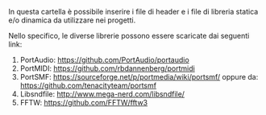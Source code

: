In questa cartella è possibile inserire i file di header e i file di libreria statica e/o dinamica da utilizzare nei progetti.

Nello specifico, le diverse librerie possono essere scaricate dai seguenti link:

1. PortAudio: https://github.com/PortAudio/portaudio
2. PortMIDI: https://github.com/rbdannenberg/portmidi
3. PortSMF: https://sourceforge.net/p/portmedia/wiki/portsmf/ oppure da: https://github.com/tenacityteam/portsmf
4. Libsndfile: http://www.mega-nerd.com/libsndfile/
5. FFTW: https://github.com/FFTW/fftw3
